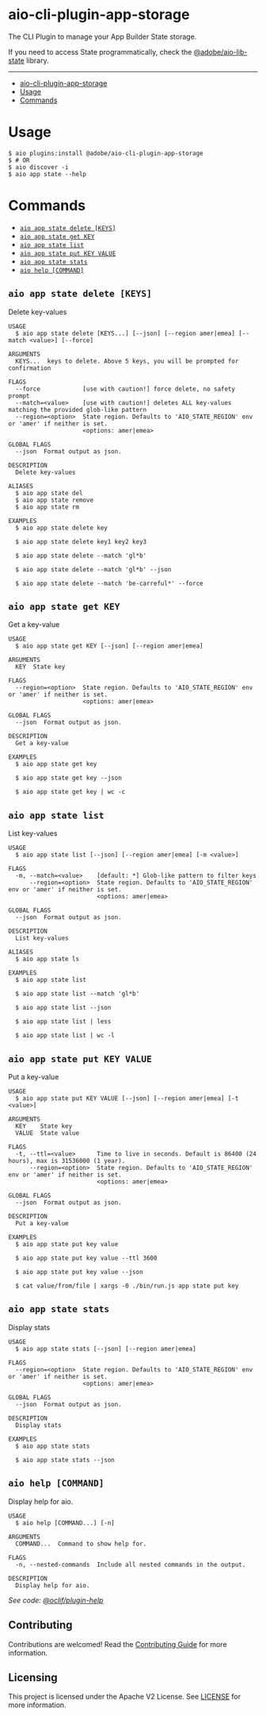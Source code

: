 # aio-cli-plugin-app-storage

The CLI Plugin to manage your App Builder State storage.

If you need to access State programmatically, check the
[@adobe/aio-lib-state](https://github.com/adobe/aio-lib-state) library.

---
<!-- toc -->
* [aio-cli-plugin-app-storage](#aio-cli-plugin-app-storage)
* [Usage](#usage)
* [Commands](#commands)
<!-- tocstop -->

# Usage

```sh-session
$ aio plugins:install @adobe/aio-cli-plugin-app-storage
$ # OR
$ aio discover -i
$ aio app state --help
```

# Commands
<!-- commands -->
* [`aio app state delete [KEYS]`](#aio-app-state-delete-keys)
* [`aio app state get KEY`](#aio-app-state-get-key)
* [`aio app state list`](#aio-app-state-list)
* [`aio app state put KEY VALUE`](#aio-app-state-put-key-value)
* [`aio app state stats`](#aio-app-state-stats)
* [`aio help [COMMAND]`](#aio-help-command)

## `aio app state delete [KEYS]`

Delete key-values

```
USAGE
  $ aio app state delete [KEYS...] [--json] [--region amer|emea] [--match <value>] [--force]

ARGUMENTS
  KEYS...  keys to delete. Above 5 keys, you will be prompted for confirmation

FLAGS
  --force            [use with caution!] force delete, no safety prompt
  --match=<value>    [use with caution!] deletes ALL key-values matching the provided glob-like pattern
  --region=<option>  State region. Defaults to 'AIO_STATE_REGION' env or 'amer' if neither is set.
                     <options: amer|emea>

GLOBAL FLAGS
  --json  Format output as json.

DESCRIPTION
  Delete key-values

ALIASES
  $ aio app state del
  $ aio app state remove
  $ aio app state rm

EXAMPLES
  $ aio app state delete key

  $ aio app state delete key1 key2 key3

  $ aio app state delete --match 'gl*b'

  $ aio app state delete --match 'gl*b' --json

  $ aio app state delete --match 'be-carreful*' --force
```

## `aio app state get KEY`

Get a key-value

```
USAGE
  $ aio app state get KEY [--json] [--region amer|emea]

ARGUMENTS
  KEY  State key

FLAGS
  --region=<option>  State region. Defaults to 'AIO_STATE_REGION' env or 'amer' if neither is set.
                     <options: amer|emea>

GLOBAL FLAGS
  --json  Format output as json.

DESCRIPTION
  Get a key-value

EXAMPLES
  $ aio app state get key

  $ aio app state get key --json

  $ aio app state get key | wc -c
```

## `aio app state list`

List key-values

```
USAGE
  $ aio app state list [--json] [--region amer|emea] [-m <value>]

FLAGS
  -m, --match=<value>    [default: *] Glob-like pattern to filter keys
      --region=<option>  State region. Defaults to 'AIO_STATE_REGION' env or 'amer' if neither is set.
                         <options: amer|emea>

GLOBAL FLAGS
  --json  Format output as json.

DESCRIPTION
  List key-values

ALIASES
  $ aio app state ls

EXAMPLES
  $ aio app state list

  $ aio app state list --match 'gl*b'

  $ aio app state list --json

  $ aio app state list | less

  $ aio app state list | wc -l
```

## `aio app state put KEY VALUE`

Put a key-value

```
USAGE
  $ aio app state put KEY VALUE [--json] [--region amer|emea] [-t <value>]

ARGUMENTS
  KEY    State key
  VALUE  State value

FLAGS
  -t, --ttl=<value>      Time to live in seconds. Default is 86400 (24 hours), max is 31536000 (1 year).
      --region=<option>  State region. Defaults to 'AIO_STATE_REGION' env or 'amer' if neither is set.
                         <options: amer|emea>

GLOBAL FLAGS
  --json  Format output as json.

DESCRIPTION
  Put a key-value

EXAMPLES
  $ aio app state put key value

  $ aio app state put key value --ttl 3600

  $ aio app state put key value --json

  $ cat value/from/file | xargs -0 ./bin/run.js app state put key
```

## `aio app state stats`

Display stats

```
USAGE
  $ aio app state stats [--json] [--region amer|emea]

FLAGS
  --region=<option>  State region. Defaults to 'AIO_STATE_REGION' env or 'amer' if neither is set.
                     <options: amer|emea>

GLOBAL FLAGS
  --json  Format output as json.

DESCRIPTION
  Display stats

EXAMPLES
  $ aio app state stats

  $ aio app state stats --json
```

## `aio help [COMMAND]`

Display help for aio.

```
USAGE
  $ aio help [COMMAND...] [-n]

ARGUMENTS
  COMMAND...  Command to show help for.

FLAGS
  -n, --nested-commands  Include all nested commands in the output.

DESCRIPTION
  Display help for aio.
```

_See code: [@oclif/plugin-help](https://github.com/oclif/plugin-help/blob/v6.2.11/src/commands/help.ts)_
<!-- commandsstop -->

## Contributing

Contributions are welcomed! Read the [Contributing Guide](CONTRIBUTING.md) for more information.

## Licensing

This project is licensed under the Apache V2 License. See [LICENSE](LICENSE) for more information.
